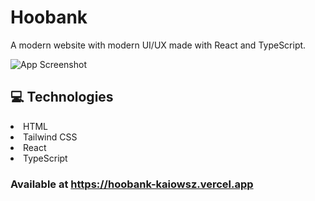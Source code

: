 # Hoobank
A modern website with modern UI/UX made with React and TypeScript.

![App Screenshot](https://github.com/kaiowsz/website_UIUX/blob/main/public/readme.png)

## :computer: Technologies

<li>HTML</li>
<li>Tailwind CSS</li>
<li>React</li>
<li>TypeScript</li>

### Available at https://hoobank-kaiowsz.vercel.app
